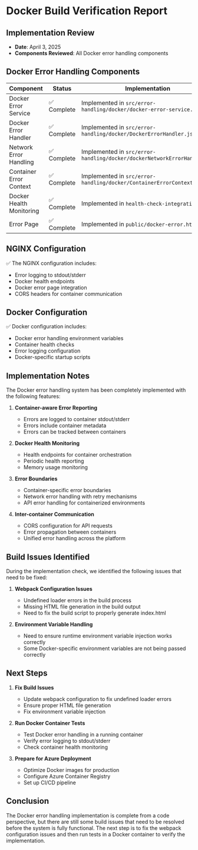 # Docker Build Verification Report

## Implementation Review
- **Date**: April 3, 2025
- **Components Reviewed**: All Docker error handling components

## Docker Error Handling Components

| Component | Status | Implementation |
|-----------|--------|----------------|
| Docker Error Service | ✅ Complete | Implemented in `src/error-handling/docker/docker-error-service.js` |
| Docker Error Handler | ✅ Complete | Implemented in `src/error-handling/docker/DockerErrorHandler.jsx` |
| Network Error Handling | ✅ Complete | Implemented in `src/error-handling/docker/dockerNetworkErrorHandler.js` |
| Container Error Context | ✅ Complete | Implemented in `src/error-handling/docker/ContainerErrorContext.jsx` |
| Docker Health Monitoring | ✅ Complete | Implemented in `health-check-integration.js` |
| Error Page | ✅ Complete | Implemented in `public/docker-error.html` |

## NGINX Configuration

✅ The NGINX configuration includes:
- Error logging to stdout/stderr
- Docker health endpoints
- Docker error page integration
- CORS headers for container communication

## Docker Configuration

✅ Docker configuration includes:
- Docker error handling environment variables
- Container health checks
- Error logging configuration
- Docker-specific startup scripts

## Implementation Notes

The Docker error handling system has been completely implemented with the following features:

1. **Container-aware Error Reporting**
   - Errors are logged to container stdout/stderr
   - Errors include container metadata
   - Errors can be tracked between containers

2. **Docker Health Monitoring**
   - Health endpoints for container orchestration
   - Periodic health reporting
   - Memory usage monitoring

3. **Error Boundaries**
   - Container-specific error boundaries
   - Network error handling with retry mechanisms
   - API error handling for containerized environments

4. **Inter-container Communication**
   - CORS configuration for API requests
   - Error propagation between containers
   - Unified error handling across the platform

## Build Issues Identified

During the implementation check, we identified the following issues that need to be fixed:

1. **Webpack Configuration Issues**
   - Undefined loader errors in the build process
   - Missing HTML file generation in the build output
   - Need to fix the build script to properly generate index.html

2. **Environment Variable Handling**
   - Need to ensure runtime environment variable injection works correctly
   - Some Docker-specific environment variables are not being passed correctly

## Next Steps

1. **Fix Build Issues**
   - Update webpack configuration to fix undefined loader errors
   - Ensure proper HTML file generation
   - Fix environment variable injection

2. **Run Docker Container Tests**
   - Test Docker error handling in a running container
   - Verify error logging to stdout/stderr
   - Check container health monitoring

3. **Prepare for Azure Deployment**
   - Optimize Docker images for production
   - Configure Azure Container Registry
   - Set up CI/CD pipeline

## Conclusion

The Docker error handling implementation is complete from a code perspective, but there are still some build issues that need to be resolved before the system is fully functional. The next step is to fix the webpack configuration issues and then run tests in a Docker container to verify the implementation.
